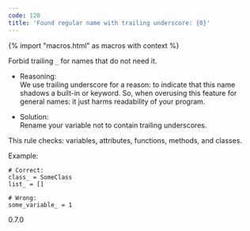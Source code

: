 ```yaml
---
code: 120
title: 'Found regular name with trailing underscore: {0}'
---
```


{% import "macros.html" as macros with context %}

Forbid trailing `_` for names that do not need it.

  - Reasoning:  
    We use trailing underscore for a reason: to indicate that this name
    shadows a built-in or keyword. So, when overusing this feature for
    general names: it just harms readability of your program.

  - Solution:  
    Rename your variable not to contain trailing underscores.

This rule checks: variables, attributes, functions, methods, and
classes.

Example:

    # Correct:
    class_ = SomeClass
    list_ = []
    
    # Wrong:
    some_variable_ = 1

<div class="versionadded">

0.7.0

</div>